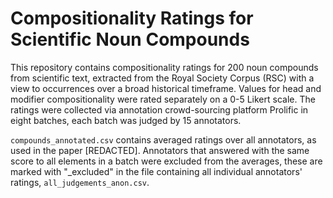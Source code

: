 # Compositionality Ratings for Scientific Noun Compounds
This repository contains compositionality ratings for 200 noun compounds from scientific text, extracted from the Royal Society Corpus (RSC) with a view to occurrences over a broad historical timeframe. Values for head and modifier compositionality were rated separately on a 0-5 Likert scale. The ratings were collected via annotation crowd-sourcing platform Prolific in eight batches, each batch was judged by 15 annotators.

`compounds_annotated.csv` contains averaged ratings over all annotators, as used in the paper \[REDACTED\]. Annotators that answered with the same score to all elements in a batch were excluded from the averages, these are marked with "_excluded" in the file containing all individual annotators' ratings, `all_judgements_anon.csv`.

